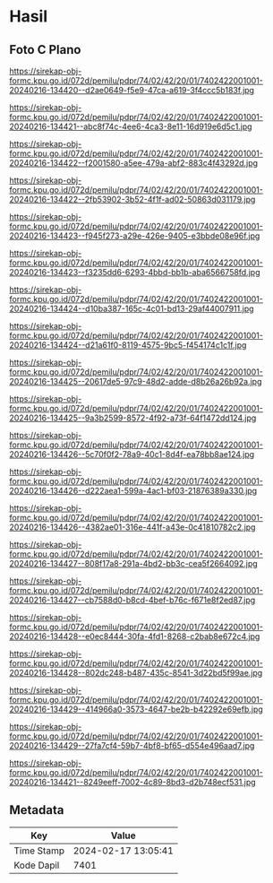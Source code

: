 # Hasil

## Foto C Plano

https://sirekap-obj-formc.kpu.go.id/072d/pemilu/pdpr/74/02/42/20/01/7402422001001-20240216-134420--d2ae0649-f5e9-47ca-a619-3f4ccc5b183f.jpg

https://sirekap-obj-formc.kpu.go.id/072d/pemilu/pdpr/74/02/42/20/01/7402422001001-20240216-134421--abc8f74c-4ee6-4ca3-8e11-16d919e6d5c1.jpg

https://sirekap-obj-formc.kpu.go.id/072d/pemilu/pdpr/74/02/42/20/01/7402422001001-20240216-134422--f2001580-a5ee-479a-abf2-883c4f43292d.jpg

https://sirekap-obj-formc.kpu.go.id/072d/pemilu/pdpr/74/02/42/20/01/7402422001001-20240216-134422--2fb53902-3b52-4f1f-ad02-50863d031179.jpg

https://sirekap-obj-formc.kpu.go.id/072d/pemilu/pdpr/74/02/42/20/01/7402422001001-20240216-134423--f945f273-a29e-426e-9405-e3bbde08e96f.jpg

https://sirekap-obj-formc.kpu.go.id/072d/pemilu/pdpr/74/02/42/20/01/7402422001001-20240216-134423--f3235dd6-6293-4bbd-bb1b-aba6566758fd.jpg

https://sirekap-obj-formc.kpu.go.id/072d/pemilu/pdpr/74/02/42/20/01/7402422001001-20240216-134424--d10ba387-165c-4c01-bd13-29af44007911.jpg

https://sirekap-obj-formc.kpu.go.id/072d/pemilu/pdpr/74/02/42/20/01/7402422001001-20240216-134424--d21a61f0-8119-4575-9bc5-f454174c1c1f.jpg

https://sirekap-obj-formc.kpu.go.id/072d/pemilu/pdpr/74/02/42/20/01/7402422001001-20240216-134425--20617de5-97c9-48d2-adde-d8b26a26b92a.jpg

https://sirekap-obj-formc.kpu.go.id/072d/pemilu/pdpr/74/02/42/20/01/7402422001001-20240216-134425--9a3b2599-8572-4f92-a73f-64f1472dd124.jpg

https://sirekap-obj-formc.kpu.go.id/072d/pemilu/pdpr/74/02/42/20/01/7402422001001-20240216-134426--5c70f0f2-78a9-40c1-8d4f-ea78bb8ae124.jpg

https://sirekap-obj-formc.kpu.go.id/072d/pemilu/pdpr/74/02/42/20/01/7402422001001-20240216-134426--d222aea1-599a-4ac1-bf03-21876389a330.jpg

https://sirekap-obj-formc.kpu.go.id/072d/pemilu/pdpr/74/02/42/20/01/7402422001001-20240216-134426--4382ae01-316e-441f-a43e-0c41810782c2.jpg

https://sirekap-obj-formc.kpu.go.id/072d/pemilu/pdpr/74/02/42/20/01/7402422001001-20240216-134427--808f17a8-291a-4bd2-bb3c-cea5f2664092.jpg

https://sirekap-obj-formc.kpu.go.id/072d/pemilu/pdpr/74/02/42/20/01/7402422001001-20240216-134427--cb7588d0-b8cd-4bef-b76c-f671e8f2ed87.jpg

https://sirekap-obj-formc.kpu.go.id/072d/pemilu/pdpr/74/02/42/20/01/7402422001001-20240216-134428--e0ec8444-30fa-4fd1-8268-c2bab8e672c4.jpg

https://sirekap-obj-formc.kpu.go.id/072d/pemilu/pdpr/74/02/42/20/01/7402422001001-20240216-134428--802dc248-b487-435c-8541-3d22bd5f99ae.jpg

https://sirekap-obj-formc.kpu.go.id/072d/pemilu/pdpr/74/02/42/20/01/7402422001001-20240216-134429--414966a0-3573-4647-be2b-b42292e69efb.jpg

https://sirekap-obj-formc.kpu.go.id/072d/pemilu/pdpr/74/02/42/20/01/7402422001001-20240216-134429--27fa7cf4-59b7-4bf8-bf65-d554e496aad7.jpg

https://sirekap-obj-formc.kpu.go.id/072d/pemilu/pdpr/74/02/42/20/01/7402422001001-20240216-134421--8249eeff-7002-4c89-8bd3-d2b748ecf531.jpg


## Metadata

| Key        | Value               |
| ---------- | ------------------- |
| Time Stamp | 2024-02-17 13:05:41 |
| Kode Dapil | 7401                |



